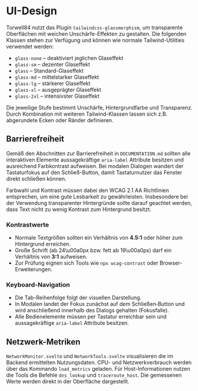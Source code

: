 # UI-Design

Torwell84 nutzt das Plugin `tailwindcss-glassmorphism`, um transparente Oberflächen mit weichen Unschärfe-Effekten zu gestalten. Die folgenden Klassen stehen zur Verfügung und können wie normale Tailwind-Utilities verwendet werden:

- `glass-none` – deaktiviert jeglichen Glaseffekt
- `glass-sm` – dezenter Glaseffekt
- `glass` – Standard-Glaseffekt
- `glass-md` – mittelstarker Glaseffekt
- `glass-lg` – stärkerer Glaseffekt
- `glass-xl` – ausgeprägter Glaseffekt
- `glass-2xl` – intensivster Glaseffekt

Die jeweilige Stufe bestimmt Unschärfe, Hintergrundfarbe und Transparenz. Durch Kombination mit weiteren Tailwind-Klassen lassen sich z.B. abgerundete Ecken oder Ränder definieren.

## Barrierefreiheit

Gemäß den Abschnitten zur Barrierefreiheit in `DOCUMENTATION.md` sollten alle interaktiven Elemente aussagekräftige `aria-label` Attribute besitzen und ausreichend Farbkontrast aufweisen. Bei modalen Dialogen wandert der Tastaturfokus auf den Schließ-Button, damit Tastaturnutzer das Fenster direkt schließen können.

Farbwahl und Kontrast müssen dabei den WCAG&nbsp;2.1 AA Richtlinien entsprechen, um eine gute Lesbarkeit zu gewährleisten. Insbesondere bei der Verwendung transparenter Hintergründe sollte darauf geachtet werden, dass Text nicht zu wenig Kontrast zum Hintergrund besitzt.


### Kontrastwerte

* Normale Textgrößen sollten ein Verhältnis von **4.5:1** oder höher zum Hintergrund erreichen.
* Große Schrift (ab 24\u00a0px bzw. fett ab 19\u00a0px) darf ein Verhältnis von **3:1** aufweisen.
* Zur Prüfung eignen sich Tools wie `npx wcag-contrast` oder Browser-Erweiterungen.

### Keyboard-Navigation

* Die Tab-Reihenfolge folgt der visuellen Darstellung.
* In Modalen landet der Fokus zunächst auf dem Schließen‑Button und wird anschließend innerhalb des Dialogs gehalten (Fokusfalle).
* Alle Bedienelemente müssen per Tastatur erreichbar sein und aussagekräftige `aria-label` Attribute besitzen.

## Netzwerk-Metriken

`NetworkMonitor.svelte` und `NetworkTools.svelte` visualisieren die im Backend ermittelten Nutzungsdaten. CPU- und Netzwerkverbrauch werden über das Kommando `load_metrics` geladen. Für Host-Informationen nutzen die Tools die Befehle `dns_lookup` und `traceroute_host`. Die gemessenen Werte werden direkt in der Oberfläche dargestellt.

